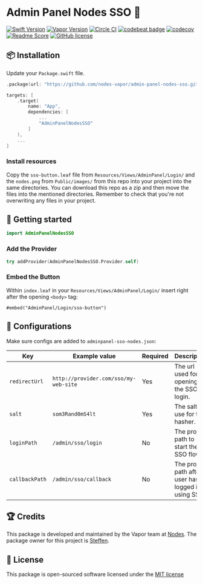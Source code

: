 # Admin Panel Nodes SSO 🔑
[![Swift Version](https://img.shields.io/badge/Swift-4.1-brightgreen.svg)](http://swift.org)
[![Vapor Version](https://img.shields.io/badge/Vapor-2-F6CBCA.svg)](http://vapor.codes)
[![Circle CI](https://circleci.com/gh/nodes-vapor/sugar/tree/master.svg?style=shield)](https://circleci.com/gh/nodes-vapor/sugar)
[![codebeat badge](https://codebeat.co/badges/fa667bac-85c1-4776-aaef-fdfea294e2c9)](https://codebeat.co/projects/github-com-nodes-vapor-admin-panel-nodes-sso-master)
[![codecov](https://codecov.io/gh/nodes-vapor/admin-panel-nodes-sso/branch/master/graph/badge.svg)](https://codecov.io/gh/nodes-vapor/admin-panel-nodes-sso)
[![Readme Score](http://readme-score-api.herokuapp.com/score.svg?url=https://github.com/nodes-vapor/admin-panel-nodes-sso)](http://clayallsopp.github.io/readme-score?url=https://github.com/nodes-vapor/admin-panel-nodes-sso)
[![GitHub license](https://img.shields.io/badge/license-MIT-blue.svg)](https://raw.githubusercontent.com/nodes-vapor/admin-panel-nodes-sso/master/LICENSE)

## 📦 Installation

Update your `Package.swift` file.

```swift
.package(url: "https://github.com/nodes-vapor/admin-panel-nodes-sso.git", .upToNextMinor(from: "0.6.0")),
```
```swift
targets: [
    .target(
        name: "App",
        dependencies: [
            ...
            "AdminPanelNodesSSO"
        ]
    ),
    ...
]
```

### Install resources
Copy the `sso-button.leaf` file from `Resources/Views/AdminPanel/Login/` and the `nodes.png` from `Public/images/` from this repo into your project into the same directories. You can download this repo as a zip and then move the files into the mentioned directories. Remember to check that you're not overwriting any files in your project.

## 🚀 Getting started

```swift
import AdminPanelNodesSSO
```

### Add the Provider

```swift
try addProvider(AdminPanelNodesSSO.Provider.self)
```

### Embed the Button
Within `index.leaf` in your `Resources/Views/AdminPanel/Login/` insert right after the opening `<body>` tag:
```
#embed("AdminPanel/Login/sso-button")
```

## 🔧 Configurations

Make sure configs are added to `adminpanel-sso-nodes.json`:

| Key            | Example value                         | Required | Description                              |
| -------------- | ------------------------------------- | -------- | ---------------------------------------- |
| `redirectUrl`  | `http://provider.com/sso/my-web-site` | Yes      | The url used for opening up the SSO login. |
| `salt`         | `som3Rand0mS4lt`                      | Yes      | The salt to use for the hasher.          |
| `loginPath`    | `/admin/sso/login`                    | No       | The project path to start the SSO flow.  |
| `callbackPath` | `/admin/sso/callback`                 | No       | The project path after user has logged in using SSO. |

## 🏆 Credits

This package is developed and maintained by the Vapor team at [Nodes](https://www.nodes.dk).
The package owner for this project is [Steffen](https://github.com/steffendsommer).

## 📄 License

This package is open-sourced software licensed under the [MIT license](http://opensource.org/licenses/MIT)
